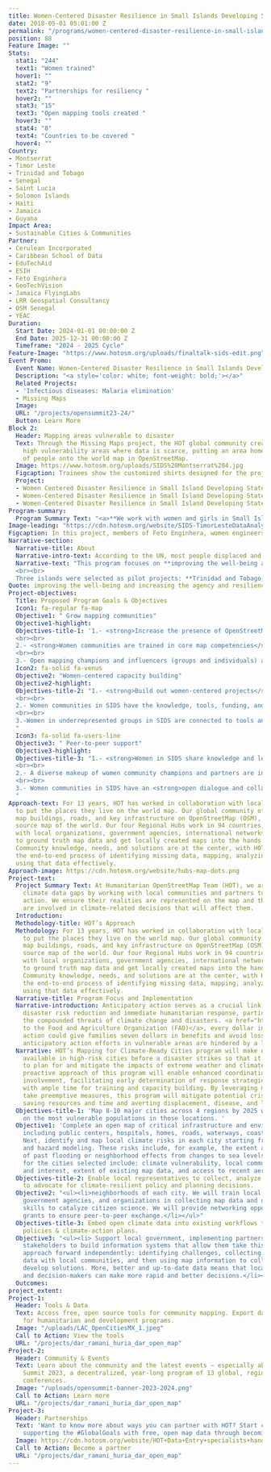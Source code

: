 ```yaml
---
title: Women-Centered Disaster Resilience in Small Islands Developing States Program 
date: 2018-05-01 05:01:00 Z
permalink: "/programs/women-centered-disaster-resilience-in-small-islands"
position: 88
Feature Image: ""
Stats:
  stat1: "244"
  text1: "Women trained"
  hover1: ""
  stat2: "9"
  text2: "Partnerships for resiliency "
  hover2: ""
  stat3: "15"
  text3: "Open mapping tools created "
  hover3: ""
  stat4: "8"
  text4: "Countries to be covered "
  hover4: ""
Country:
- Montserrat
- Timor Leste
- Trinidad and Tobago
- Senegal
- Saint Lucia
- Solomon Islands
- Haiti
- Jamaica
- Guyana
Impact Area:
- Sustainable Cities & Communities
Partner:
- Cerulean Incorporated
- Caribbean School of Data
- EduTechAid
- ESIH
- Feto Enginhera
- GeoTechVision
- Jamaica FlyingLabs
- LRR Geospatial Consultancy
- OSM Senegal
- YEAC
Duration:
  Start Date: 2024-01-01 00:00:00 Z
  End Date: 2025-12-31 00:00:00 Z
  Timeframe: "2024 - 2025 Cycle"
Feature-Image: "https://www.hotosm.org/uploads/finaltalk-sids-edit.png"
Event Promo:
  Event Name: Women-Centered Disaster Resilience in Small Islands Developing States
  Description: "<a style='color: white; font-weight: bold;'></a>"
  Related Projects:
  - 'Infectious diseases: Malaria elimination'
  - Missing Maps
  Image: 
  URL: "/projects/opensummit23-24/"
  Button: Learn More
Block 2:
  Header: Mapping areas vulnerable to disaster
  Text: Through the Missing Maps project, the HOT global community creates maps of
    high vulnerability areas where data is scarce, putting an area home to millions
    of people onto the world map in OpenStreetMap.
  Image: https://www.hotosm.org/uploads/SIDS%20Montserrat%204.jpg
  Figcaption: Trainees show the customized shirts designed for the project in Montserrat
  Project:
  - Women Centered Disaster Resilience in Small Island Developing States - Montserrat
  - Women-Centered Disaster Resilience in Small Island Developing States - Timor-Leste
  - Women-Centered Disaster Resilience in Small Island Developing States - Trinidad and Tobago
Program-summary:
  Program Summary Text: "<a>**We work with women and girls in Small Island Developing States to help them gain critical mapping skills. This program aims to build local disaster resilience with a gender perspective by fostering collaboration among women leaders.**</a>"
Image-leading: "https://cdn.hotosm.org/website/SIDS-TimorLesteDataAnalysis.jpg"
Figcaption: In this project, members of Feto Enginhera, women engineers of Timor-Leste, gained open mapping skills for resilience, which they communicated with different community members.
Narrative-section:
  Narrative-title: About
  Narrative-intro-text: According to the UN, most people displaced and who are vulnerable to displacement due to climate change are women in Small Island Developing States (SIDS). **Their unequal decision-making power undermines emergency recovery efforts and development at every level**, which adds to the hardships usually faced in those islands as a result of their shared similarities, including their isolation from the mainland, their reliance on industries like tourism, and their high vulnerability to natural disasters and climate change with inadequate infrastructures to protect their populations. Furthering these challenges is that there are not enough mapping specialists, OpenStreetMap communities are small or nonexistent, and few are women.
  Narrative-text: "This program focuses on **improving the well-being and increasing the agency and resilience of women and girls who live in SIDS** by building their capacity to create, access, and use open map data.
  <br><br>
  Three islands were selected as pilot projects: **Trinidad and Tobago, Timor Leste, and the Archipel of Saloum Islands in Senegal**. Those places were selected mainly due to the availability of partners in the island. From February 2023, we were able to start developing partnership agreements with identified partners and define the scope of the work. Partners were asked to develop a proposal that would be validated by HOTOSM."
Quote: improving the well-being and increasing the agency and resilience of women and girls who live in SIDS by building their capacity to create, access, and use open map data <br>
Project-objectives:
  Title: Proposed Program Goals & Objectives
  Icon1: fa-regular fa-map
  Objective1: " Grow mapping communities"
  Objective1-highlight: 
  Objectives-title-1: '1.- <strong>Increase the presence of OpenStreetMap (OSM) and open-source communities</strong> in SIDS that are underrepresented and underserved in these fields.
  <br><br>
  2.- <strong>Women communities are trained in core map competencies</strong> e.g. project management, Geographic Information Systems mapping, mobile data collection, etc.
  <br><br>
  3.- Open mapping champions and influencers (groups and individuals) are identified and strengthened'
  Icon2: fa-solid fa-venus
  Objective2: "Women-centered capacity building"
  Objective2-highlight: 
  Objectives-title-2: "1.- <strong>Build out women-centered projects</strong> in small island developing states that are faced with disasters.
  <br><br>
  2.- Women communities in SIDS have the knowledge, tools, funding, and geo-data to implement and advocate for socio-economic change. 
  <br><br>
  3.-Women in underrepresented groups in SIDS are connected to tools and are motivated to create geographical data and solutions.
  "
  Icon3: fa-solid fa-users-line
  Objective3: " Peer-to-peer support"
  Objective3-highlight: 
  Objectives-title-3: "1.- <strong>Women in SIDS share knowledge and lessons learned</strong> from within and across different regions.
  <br><br>
  2.- A diverse makeup of women community champions and partners are increasingly networked to each other sharing learning and knowledge.
  <br><br>
  3.- Women communities in SIDS have an <strong>open dialogue and collaborate with local/global actors from all sectors</strong>.
  "
Approach-text: For 13 years, HOT has worked in collaboration with local communities
  to put the places they live on the world map. Our global community of 600K+ volunteers
  map buildings, roads, and key infrastructure on OpenStreetMap (OSM), a free open
  source map of the world. Our four Regional Hubs work in 94 countries, connecting
  with local organizations, government agencies, international networks, and others
  to ground truth map data and get locally created maps into the hands of decision-makers.
  Community knowledge, needs, and solutions are at the center, with HOT facilitating
  the end-to-end process of identifying missing data, mapping, analyzing data, and
  using that data effectively.
Approach-image: https://cdn.hotosm.org/website/hubs-map-dots.png
Project-text:
  Project Summary Text: At Humanitarian OpenStreetMap Team (HOT), we are addressing
    climate data gaps by working with local communities and partners to take anticipatory
    action. We ensure their realities are represented on the map and that communities
    are involved in climate-related decisions that will affect them.
  Introduction: 
  Methodology-title: HOT’s Approach
  Methodology: For 13 years, HOT has worked in collaboration with local communities
    to put the places they live on the world map. Our global community of 600K+ volunteers
    map buildings, roads, and key infrastructure on OpenStreetMap (OSM), a free open
    source map of the world. Our four Regional Hubs work in 94 countries, connecting
    with local organizations, government agencies, international networks, and others
    to ground truth map data and get locally created maps into the hands of decision-makers.
    Community knowledge, needs, and solutions are at the center, with HOT facilitating
    the end-to-end process of identifying missing data, mapping, analyzing data, and
    using that data effectively.
  Narrative-title: Program Focus and Implementation
  Narrative-introduction: Anticipatory action serves as a crucial link between long-term
    disaster risk reduction and immediate humanitarian response, particularly amidst
    the compounded threats of climate change and disasters. <a href="https://www.fao.org/documents/card/en/c/cb7145en">According
    to the Food and Agriculture Organization (FAO)</a>, every dollar invested in anticipatory
    action could give families seven dollars in benefits and avoid losses. However,
    anticipatory action efforts in vulnerable areas are hindered by a lack of data.
  Narrative: HOT’s Mapping for Climate-Ready Cities program will make open map data
    available in high-risk cities before a disaster strikes so that it can be used
    to plan for and mitigate the impacts of extreme weather and climate events. The
    proactive approach of this program will enable enhanced coordination and community
    involvement, facilitating early determination of response strategies and providers
    with ample time for training and capacity building. By leveraging map data to
    take preemptive measures, this program will mitigate potential crises, thereby
    saving resources and time and averting displacement, disease, and livelihood losses.
  Objectives-title-1: 'Map 8-10 major cities across 4 regions by 2025 with a focus
    on the most vulnerable populations in those locations. '
  Objective1: 'Complete an open map of critical infrastructure and environmental systems,
    including public centers, hospitals, homes, roads, waterways, coastlines, etc.
    Next, identify and map local climate risks in each city starting from tested risk
    and hazard modeling. These risks include, for example, the extent and severity
    of past flooding or neighborhood effects from changes to sea levels. Criteria
    for the cities selected include: climate vulnerability, local community capacity
    and interest, extent of existing map data, and access to recent aerial imagery.'
  Objectives-title-2: Enable local representatives to collect, analyze & use map data
    to advocate for climate-resilient policy and planning decisions.
  Objective2: "<ul><li>neighborhoods of each city. We will train local communities,
    government agencies, and organizations in collecting map data and open data use
    skills to catalyze citizen science. We will provide networking opportunities and
    grants to ensure peer-to-peer exchange.</li></ul>"
  Objectives-title-3: Embed open climate data into existing workflows to create data-informed
    policies & climate-action plans.
  Objective3: "<ul><li> Support local government, implementing partners and other
    stakeholders to build information systems that allow them take this community-centered
    approach forward independently: identifying challenges, collecting and analyzing
    data with local communities, and then using map information to collaboratively
    develop solutions. More, better and up-to-date data means that locals, advocates
    and decision-makers can make more rapid and better decisions.</li></ul>"
  Outcomes: 
project_extent: 
Project-1:
  Header: Tools & Data
  Text: Access free, open source tools for community mapping. Export data from OpenStreetMap
    for humanitarian and development programs.
  Image: "/uploads/LAC_OpenCitiesMX_1.jpeg"
  Call to Action: View the tools
  URL: "/projects/dar_ramani_huria_dar_open_map"
Project-2:
  Header: Community & Events
  Text: Learn about the community and the latest events — especially about the Open
    Summit 2023, a decentralized, year-long program of 13 global, regional, and local
    conferences.
  Image: "/uploads/opensummit-banner-2023-2024.png"
  Call to Action: Learn more
  URL: "/projects/dar_ramani_huria_dar_open_map"
Project-3:
  Header: Partnerships
  Text: 'Want to know more about ways you can partner with HOT? Start creating and
    supporting the #GlobalGoals with free, open map data through becoming a partner.'
  Image: https://cdn.hotosm.org/website/HOT+Data+Entry+specialists+handed+over+framed,+printed+maps+back+to+the+village+offices.+HOT+IndonesiaRiyadi+Wibowo+cropped.jpeg
  Call to Action: Become a partner
  URL: "/projects/dar_ramani_huria_dar_open_map"
---
```



